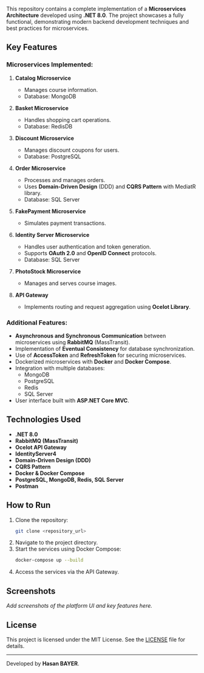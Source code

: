 This repository contains a complete implementation of a **Microservices Architecture** developed using **.NET 8.0**. The project showcases a fully functional, demonstrating modern backend development techniques and best practices for microservices.

## Key Features

### Microservices Implemented:
1. **Catalog Microservice**
   - Manages course information.
   - Database: MongoDB

2. **Basket Microservice**
   - Handles shopping cart operations.
   - Database: RedisDB

3. **Discount Microservice**
   - Manages discount coupons for users.
   - Database: PostgreSQL

4. **Order Microservice**
   - Processes and manages orders.
   - Uses **Domain-Driven Design** (DDD) and **CQRS Pattern** with MediatR library.
   - Database: SQL Server

5. **FakePayment Microservice**
   - Simulates payment transactions.

6. **Identity Server Microservice**
   - Handles user authentication and token generation.
   - Supports **OAuth 2.0** and **OpenID Connect** protocols.
   - Database: SQL Server

7. **PhotoStock Microservice**
   - Manages and serves course images.

8. **API Gateway**
   - Implements routing and request aggregation using **Ocelot Library**.

### Additional Features:
- **Asynchronous and Synchronous Communication** between microservices using **RabbitMQ** (MassTransit).
- Implementation of **Eventual Consistency** for database synchronization.
- Use of **AccessToken** and **RefreshToken** for securing microservices.
- Dockerized microservices with **Docker** and **Docker Compose**.
- Integration with multiple databases:
  - MongoDB
  - PostgreSQL
  - Redis
  - SQL Server
- User interface built with **ASP.NET Core MVC**.

## Technologies Used
- **.NET 8.0**
- **RabbitMQ (MassTransit)**
- **Ocelot API Gateway**
- **IdentityServer4**
- **Domain-Driven Design (DDD)**
- **CQRS Pattern**
- **Docker & Docker Compose**
- **PostgreSQL, MongoDB, Redis, SQL Server**
- **Postman**

## How to Run
1. Clone the repository:
   ```bash
   git clone <repository_url>
   ```
2. Navigate to the project directory.
3. Start the services using Docker Compose:
   ```bash
   docker-compose up --build
   ```
4. Access the services via the API Gateway.

## Screenshots
_Add screenshots of the platform UI and key features here._

## License
This project is licensed under the MIT License. See the [LICENSE](LICENSE) file for details.

---
Developed by **Hasan BAYER**.
